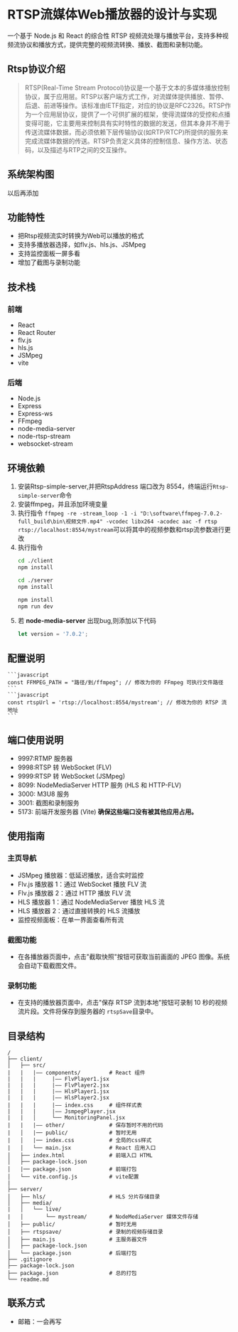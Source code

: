 # RTSP流媒体Web播放器的设计与实现
一个基于 Node.js 和 React 的综合性 RTSP 视频流处理与播放平台，支持多种视频流协议和播放方式，提供完整的视频流转换、播放、截图和录制功能。
## Rtsp协议介绍
>RTSP(Real-Time Stream Protocol)协议是一个基于文本的多媒体播放控制协议，属于应用层。RTSP以客户端方式工作，对流媒体提供播放、暂停、后退、前进等操作。该标准由IETF指定，对应的协议是RFC2326。RTSP作为一个应用层协议，提供了一个可供扩展的框架，使得流媒体的受控和点播变得可能，它主要用来控制具有实时特性的数据的发送，但其本身并不用于传送流媒体数据，而必须依赖下层传输协议(如RTP/RTCP)所提供的服务来完成流媒体数据的传送。RTSP负责定义具体的控制信息、操作方法、状态码，以及描述与RTP之间的交互操作。
## 系统架构图
以后再添加
## 功能特性
* 把Rtsp视频流实时转换为Web可以播放的格式
* 支持多播放器选择，如flv.js、hls.js、JSMpeg
* 支持监控面板一屏多看
* 增加了截图与录制功能

## 技术栈
### 前端
* React
* React Router
* flv.js
* hls.js
* JSMpeg
* vite
### 后端
* Node.js
* Express 
* Express-ws
* FFmpeg
* node-media-server
* node-rtsp-stream
* websocket-stream

## 环境依赖
1. 安装Rtsp-simple-server,并把RtspAddress 端口改为 8554，终端运行`Rtsp-simple-server`命令
2. 安装ffmpeg，并且添加环境变量
3. 执行指令 `ffmpeg -re -stream_loop -1 -i "D:\software\ffmpeg-7.0.2-full_build\bin\视频文件.mp4" -vcodec libx264 -acodec aac -f rtsp rtsp://localhost:8554/mystream`可以将其中的视频参数和rtsp流参数进行更改
4. 执行指令
    ```bash
    cd ./client
    npm install
    ```
    ```bash
    cd ./server
    npm install
    ```
    ```bash
    npm install
    npm run dev
    ```
5. 若 **node-media-server** 出现bug,则添加以下代码
    ```javascript
    let version = '7.0.2';
    ```
## 配置说明
    ```javascript
    const FFMPEG_PATH = "路径/到/ffmpeg"; // 修改为你的 FFmpeg 可执行文件路径
    ```
    ```javascript
    const rtspUrl = 'rtsp://localhost:8554/mystream'; // 修改为你的 RTSP 流地址
    ```
## 端口使用说明
* 9997:RTMP 服务器
* 9998:RTSP 转 WebSocket (FLV)
* 9999:RTSP 转 WebSocket (JSMpeg)
* 8099: NodeMediaServer HTTP 服务 (HLS 和 HTTP-FLV)
* 3000: M3U8 服务
* 3001: 截图和录制服务
* 5173: 前端开发服务器 (Vite)
**确保这些端口没有被其他应用占用。**

## 使用指南
### 主页导航
* JSMpeg 播放器：低延迟播放，适合实时监控
* Flv.js 播放器 1：通过 WebSocket 播放 FLV 流
* Flv.js 播放器 2：通过 HTTP 播放 FLV 流
* HLS 播放器 1：通过 NodeMediaServer 播放 HLS 流
* HLS 播放器 2：通过直接转换的 HLS 流播放
* 监控视频面板：在单一界面查看所有流
### 截图功能
* 在各播放器页面中，点击"截取快照"按钮可获取当前画面的 JPEG 图像。系统会自动下载截图文件。
### 录制功能
* 在支持的播放器页面中，点击"保存 RTSP 流到本地"按钮可录制 10 秒的视频流片段。文件将保存到服务器的 `rtspSave`目录中。

## 目录结构
    /
    ├── client/                   
    │   ├── src/
    |   |   |—— components/         # React 组件
    |   |   |     |—— FlvPlayer1.jsx
    |   |   |     |—— FlvPlayer2.jsx    
    |   |   |     |—— HlsPlayer1.jsx
    |   |   |     |—— HlsPlayer2.jsx 
    |   |   |     |—— index.css     # 组件样式表
    |   |   |     |—— JsmpegPlayer.jsx
    |   |   │     └── MonitoringPanel.jsx 
    |   |   |—— other/              # 保存暂时不用的代码
    |   │   |── public/             # 暂时无用
    |   │   |── index.css           # 全局的css样式
    |   │   └── main.jsx            # React 应用入口
    │   ├── index.html              # 前端入口 HTML
    │   ├── package-lock.json    
    │   |── package.json            # 前端打包
    │   └── vite.config.js          # vite配置
    |   
    ├── server/        
    │   ├── hls/                    # HLS 分片存储目录
    │   ├── media/                  
    |   │   └── live/
    |   │       └── mystream/       # NodeMediaServer 媒体文件存储
    │   ├── public/                 # 暂时无用
    │   ├── rtspsave/               # 录制的视频存储目录
    │   ├── main.js                 # 主服务器文件
    │   ├── package-lock.json    
    │   └── package.json            # 后端打包      
    ├── .gitignore             
    ├── package-lock.json             
    ├── package.json                # 总的打包        
    └── readme.md    

## 联系方式
* 邮箱：一会再写

      


